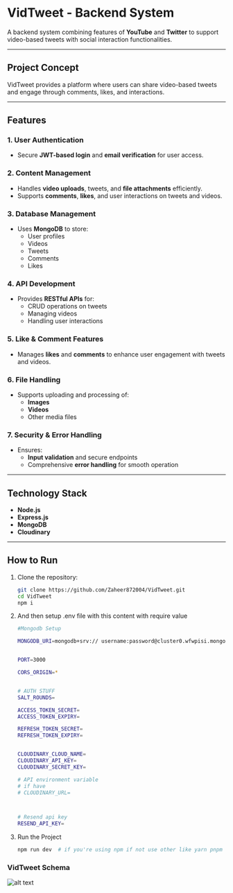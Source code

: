 # VidTweet - Backend System  
A backend system combining features of **YouTube** and **Twitter** to support video-based tweets with social interaction functionalities.

---

## Project Concept  
VidTweet provides a platform where users can share video-based tweets and engage through comments, likes, and interactions.

---

## Features  

### 1. User Authentication  
- Secure **JWT-based login** and **email verification** for user access.  

### 2. Content Management  
- Handles **video uploads**, tweets, and **file attachments** efficiently.  
- Supports **comments**, **likes**, and user interactions on tweets and videos.  

### 3. Database Management  
- Uses **MongoDB** to store:
  - User profiles  
  - Videos  
  - Tweets  
  - Comments  
  - Likes  

### 4. API Development  
- Provides **RESTful APIs** for:
  - CRUD operations on tweets  
  - Managing videos  
  - Handling user interactions  

### 5. Like & Comment Features  
- Manages **likes** and **comments** to enhance user engagement with tweets and videos.  

### 6. File Handling  
- Supports uploading and processing of:
  - **Images**  
  - **Videos**  
  - Other media files  

### 7. Security & Error Handling  
- Ensures:
  - **Input validation** and secure endpoints  
  - Comprehensive **error handling** for smooth operation  

---

## Technology Stack  
- **Node.js**  
- **Express.js**  
- **MongoDB**  
- **Cloudinary**

---

## How to Run  
1. Clone the repository:  
   ```bash
   git clone https://github.com/Zaheer872004/VidTweet.git
   cd VidTweet
   npm i 


2. And then setup .env file with this content with require value
    ```bash
    #Mongodb Setup

    MONGODB_URI=mongodb+srv:// username:password@cluster0.wfwpisi.mongodb.net


    PORT=3000

    CORS_ORIGIN=*


    # AUTH STUFF
    SALT_ROUNDS=

    ACCESS_TOKEN_SECRET=
    ACCESS_TOKEN_EXPIRY=

    REFRESH_TOKEN_SECRET=
    REFRESH_TOKEN_EXPIRY=


    CLOUDINARY_CLOUD_NAME=
    CLOUDINARY_API_KEY=
    CLOUDINARY_SECRET_KEY=

    # API environment variable	
    # if have
    # CLOUDINARY_URL=



    # Resend api key
    RESEND_API_KEY=

3. Run the Project
    ```bash
    npm run dev  # if you're using npm if not use other like yarn pnpm etc
    

### VidTweet Schema

![alt text](diagram-export-9-29-2024-7_18_21-PM.png)